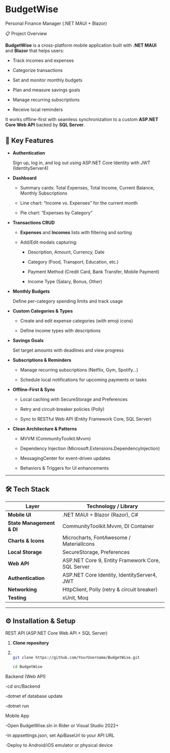 # BudgetWise
Personal Finance Manager (​.NET MAUI + Blazor)

📋 Project Overview

**BudgetWise** is a cross-platform mobile application built with **.NET MAUI** and **Blazor** that helps users:

- Track incomes and expenses
  
- Categorize transactions

- Set and monitor monthly budgets
  
- Plan and measure savings goals
  
- Manage recurring subscriptions
  
- Receive local reminders

It works offline-first with seamless synchronization to a custom **ASP.NET Core Web API** backed by **SQL Server**.

## 🚀 Key Features

- **Authentication**
  
  Sign up, log in, and log out using ASP.NET Core Identity with JWT (IdentityServer4)

- **Dashboard**
    
  - Summary cards: Total Expenses, Total Income, Current Balance, Monthly Subscriptions
     
  - Line chart: “Income vs. Expenses” for the current month
      
  - Pie chart: “Expenses by Category”

- **Transactions CRUD**
  
  - **Expenses** and **Incomes** lists with filtering and sorting
     
  - Add/Edit modals capturing:
     
    - Description, Amount, Currency, Date
        
    - Category (Food, Transport, Education, etc.)
       
    - Payment Method (Credit Card, Bank Transfer, Mobile Payment)
      
    - Income Type (Salary, Bonus, Other)

- **Monthly Budgets**
  
  Define per-category spending limits and track usage

- **Custom Categories & Types**
    
  - Create and edit expense categories (with emoji icons)
      
  - Define income types with descriptions

- **Savings Goals**
    
  Set target amounts with deadlines and view progress

- **Subscriptions & Reminders**
  
  - Manage recurring subscriptions (Netflix, Gym, Spotify…)
     
  - Schedule local notifications for upcoming payments or tasks

- **Offline-First & Sync**
   
  - Local caching with SecureStorage and Preferences
    
  - Retry and circuit-breaker policies (Polly)
      
  - Sync to RESTful Web API (Entity Framework Core, SQL Server)

- **Clean Architecture & Patterns**
  
  - MVVM (CommunityToolkit.Mvvm)
      
  - Dependency Injection (Microsoft.Extensions.DependencyInjection)
      
  - MessagingCenter for event-driven updates
    
  - Behaviors & Triggers for UI enhancements

---

## 🛠 Tech Stack

| Layer            | Technology / Library                          |
| ---------------- | --------------------------------------------- |
| **Mobile UI**    | .NET MAUI + Blazor (Razor), C#               |
| **State Management & DI** | CommunityToolkit.Mvvm, DI Container    |
| **Charts & Icons** | Microcharts, FontAwesome / MaterialIcons    |
| **Local Storage** | SecureStorage, Preferences                    |
| **Web API**      | ASP.NET Core 9, Entity Framework Core, SQL Server |
| **Authentication** | ASP.NET Core Identity, IdentityServer4, JWT  |
| **Networking**   | HttpClient, Polly (retry & circuit breaker)   |
| **Testing**      | xUnit, Moq                                    |

---

## ⚙️ Installation & Setup

REST API (ASP.NET Core Web API + SQL Server)

1. **Clone repository**
2. 
   ```bash
   
   git clone https://github.com/YourUsername/BudgetWise.git
   
   cd BudgetWise

Backend (Web API)


-cd src/Backend

-dotnet ef database update

-dotnet run

Mobile App


-Open BudgetWise.sln in Rider or Visual Studio 2022+

-In appsettings.json, set ApiBaseUrl to your API URL

-Deploy to Android/iOS emulator or physical device
